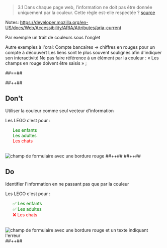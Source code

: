 <!-- .slide: class="quote-slide" -->

> 3.1 Dans chaque page web, l’information ne doit pas être donnée uniquement par la couleur. Cette règle est-elle respectée ?
> [source](https://accessibilite.numerique.gouv.fr/methode/criteres-et-tests/#3.1)

Notes:
https://developer.mozilla.org/en-US/docs/Web/Accessibility/ARIA/Attributes/aria-current

Par exemple un trait de couleurs sous l'onglet

Autre exemples à l'oral:
Compte bancaires -> chiffres en rouges pour un compte à découvert
Les liens sont le plus souvent soulignés afin d'indiquer son interactivité
Ne pas faire référence à un élément par la couleur : « Les champs en rouge doivent être saisis » ;


##==##
<!-- .slide: class="tc-multiple-columns" -->

##++##

## Don't
Utiliser la couleur comme seul vecteur d'information

<div>
<p>Les LEGO c'est pour :</p>
<ul style="list-style-type: none;">
  <li style="color:green;">Les enfants</li>
  <li style="color:green;">Les adultes</li>
  <li style="color:red;">Les chats</li>
</ul>
</div>
<br>
<img src="./assets/images/invalid-input.png" alt="champ de formulaire avec une bordure rouge" class="h-300">
##++##
##++##

## Do
Identifier l'information en ne passant pas que par la couleur

<div>
<p>Les LEGO c'est pour :</p>
<ul style="list-style-type: none;">
  <li style="color:green;">✅ Les enfants</li>
  <li style="color:green;">✅ Les adultes</li>
  <li style="color:red;">❌ Les chats</li>
</ul>
</div>
<br>
<img src="./assets/images/invalid-input-with-error.png" alt="champ de formulaire avec une bordure rouge et un texte indiquant l'erreur" class="h-300">
##++##
